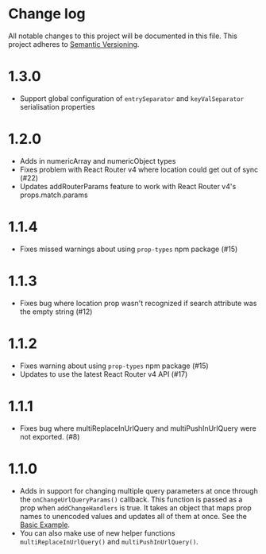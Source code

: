 # Change log

All notable changes to this project will be documented in this file.
This project adheres to [Semantic Versioning](http://semver.org/).

# 1.3.0

- Support global configuration of `entrySeparator` and `keyValSeparator` serialisation properties

# 1.2.0

- Adds in numericArray and numericObject types
- Fixes problem with React Router v4 where location could get out of sync (#22)
- Updates addRouterParams feature to work with React Router v4's props.match.params

# 1.1.4

- Fixes missed warnings about using `prop-types` npm package (#15)

# 1.1.3

- Fixes bug where location prop wasn't recognized if search attribute was the empty string (#12)

# 1.1.2

- Fixes warning about using `prop-types` npm package (#15)
- Updates to use the latest React Router v4 API (#17)

# 1.1.1

- Fixes bug where multiReplaceInUrlQuery and multiPushInUrlQuery were not exported. (#8)

# 1.1.0

- Adds in support for changing multiple query parameters at once through the `onChangeUrlQueryParams()` callback. This function is passed as a prop when `addChangeHandlers` is true. It takes an object that maps prop names to unencoded values and updates all of them at once. See the [Basic Example](https://github.com/pbeshai/react-url-query/blob/master/examples/basic/src/MainPage.js).
- You can also make use of new helper functions `multiReplaceInUrlQuery()` and `multiPushInUrlQuery()`.

